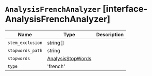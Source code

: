 # `AnalysisFrenchAnalyzer` [interface-AnalysisFrenchAnalyzer]

| Name | Type | Description |
| - | - | - |
| `stem_exclusion` | string[] | &nbsp; |
| `stopwords_path` | string | &nbsp; |
| `stopwords` | [AnalysisStopWords](./AnalysisStopWords.md) | &nbsp; |
| `type` | 'french' | &nbsp; |
